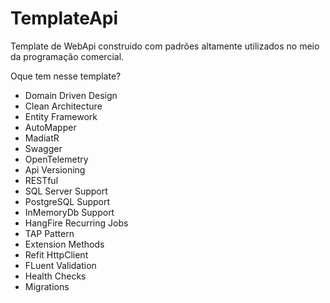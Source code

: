 
# TemplateApi
Template de WebApi construido com padrões altamente utilizados no meio da programação comercial.

Oque tem nesse template?

* Domain Driven Design
* Clean Architecture
* Entity Framework
* AutoMapper
* MadiatR
* Swagger
* OpenTelemetry
* Api Versioning
* RESTful
* SQL Server Support
* PostgreSQL Support
* InMemoryDb Support
* HangFire Recurring Jobs
* TAP Pattern
* Extension Methods
* Refit HttpClient
* FLuent Validation
* Health Checks
* Migrations
